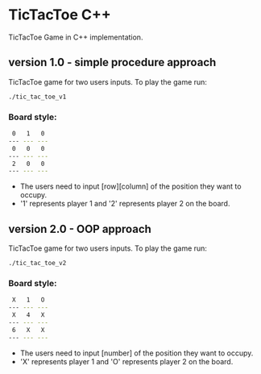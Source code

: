 # TicTacToe C++
TicTacToe Game in C++ implementation.

## version 1.0 - simple procedure approach
TicTacToe game for two users inputs. To play the game run:
```
./tic_tac_toe_v1
```
### Board style:
```bash
 0   1   0
--- --- ---
 0   0   0
--- --- ---
 2   0   0
--- --- ---

```
- The users need to input [row][column] of the position they want to occupy. 
- '1' represents player 1 and '2' represents player 2 on the board.


## version 2.0 - OOP approach
TicTacToe game for two users inputs. To play the game run:
```
./tic_tac_toe_v2
```
### Board style:
```bash
 X   1   O
--- --- ---
 X   4   X
--- --- ---
 6   X   X
--- --- ---

```
- The users need to input [number] of the position they want to occupy. 
- 'X' represents player 1 and 'O' represents player 2 on the board.

